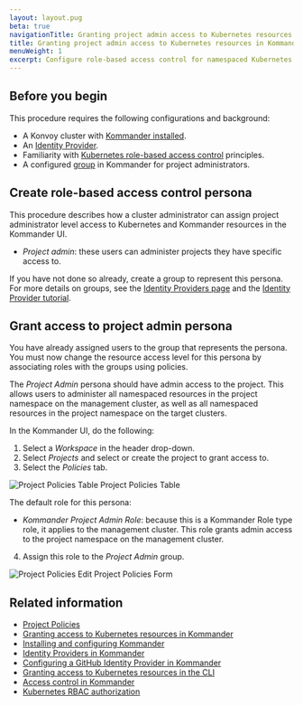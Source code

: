 ```yaml
---
layout: layout.pug
beta: true
navigationTitle: Granting project admin access to Kubernetes resources in Kommander
title: Granting project admin access to Kubernetes resources in Kommander
menuWeight: 1
excerpt: Configure role-based access control for namespaced Kubernetes resources in Kommander
---
```


## Before you begin

This procedure requires the following configurations and background:

- A Konvoy cluster with [Kommander installed](/dkp/kommander/1.2/install/).
- An [Identity Provider](/dkp/kommander/1.2/tutorials/authorize-all-users/).
- Familiarity with [Kubernetes role-based access control](https://kubernetes.io/docs/reference/access-authn-authz/rbac/) principles.
- A configured [group](/dkp/kommander/1.2/operations/identity-providers/) in Kommander for project administrators.

## Create role-based access control persona

This procedure describes how a cluster administrator can assign project administrator level access to Kubernetes and Kommander resources in the Kommander UI.

- _Project admin_: these users can administer projects they have specific access to.

If you have not done so already, create a group to represent this persona. For more details on groups, see the [Identity Providers page](/dkp/kommander/1.2/operations/identity-providers/) and the [Identity Provider tutorial](/dkp/kommander/1.2/tutorials/authorize-all-users/).

## Grant access to project admin persona

You have already assigned users to the group that represents the persona. You must now change the resource access level for this persona by associating roles with the groups using policies.

The _Project Admin_ persona should have admin access to the project. This allows users to administer all namespaced resources in the project namespace on the management cluster, as well as all namespaced resources in the project namespace on the target clusters.

In the Kommander UI, do the following:

1. Select a _Workspace_ in the header drop-down.
2. Select _Projects_ and select or create the project to grant access to.
3. Select the _Policies_ tab.

![Project Policies Table](/dkp/kommander/1.2/img/tutorial-project-policies.png)
Project Policies Table

The default role for this persona:

- _Kommander Project Admin Role_: because this is a Kommander Role type role, it applies to the management cluster. This role grants admin access to the project namespace on the management cluster.

4. Assign this role to the _Project Admin_ group.

![Project Policies Edit](/dkp/kommander/1.2/img/tutorial-project-policies-edit.png)
Project Policies Form

## Related information

- [Project Policies](/dkp/kommander/1.2/projects/project-policies/)
- [Granting access to Kubernetes resources in Kommander](/dkp/kommander/1.2/projects/configure-rbac/)
- [Installing and configuring Kommander](/dkp/kommander/1.2/install/)
- [Identity Providers in Kommander](/dkp/kommander/1.2/operations/identity-providers/)
- [Configuring a GitHub Identity Provider in Kommander](/dkp/kommander/1.2/tutorials/authorize-all-users/)
- [Granting access to Kubernetes resources in the CLI](/dkp/konvoy/1.4/security/external-idps/rbac/)
- [Access control in Kommander](/dkp/kommander/1.2/operations/access-control/)
- [Kubernetes RBAC authorization](https://kubernetes.io/docs/reference/access-authn-authz/rbac/)
